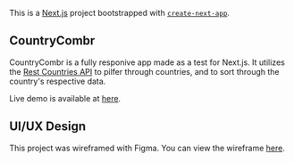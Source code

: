 This is a [Next.js](https://nextjs.org/) project bootstrapped with [`create-next-app`](https://github.com/vercel/next.js/tree/canary/packages/create-next-app).

## CountryCombr

CountryCombr is a fully responive app made as a test for Next.js. It utilizes the [Rest Countries API](https://restcountries.eu/) to pilfer through countries, and to sort through the country's respective data.

Live demo is available at [here](https://country-combr.vercel.app/).

## UI/UX Design 

This project was wireframed with Figma. You can view the wireframe [here](https://www.figma.com/file/k2RzshofHAJhPJeVqNFxzO/countrycombr?node-id=0%3A1).
